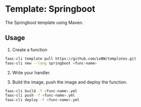 # Template: Springboot
The Springboot template using Maven.

## Usage
1. Create a function
```bash
faas-cli template pull https://github.com/LeBW/templates.git
faas-cli new --lang springboot <func-name>
```
2. Write your handler.

3. Build the image, push the image and deploy the function.
```bash
faas-cli build -f <func-name>.yml
faas-cli push -f <func-name>.yml
faas-cli deploy -f <func-name>.yml
```